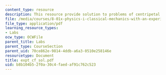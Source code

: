 ```yaml
---
content_type: resource
description: This resource provide solution to problems of centripetal force experiment.
file: /media/courses/8-01x-physics-i-classical-mechanics-with-an-experimental-focus-fall-2002/b8b104b52f0a30c4faedaf91c762c523_expt_cf_sol.pdf
file_type: application/pdf
learning_resource_types:
- Labs
ocw_type: OCWFile
parent_title: Labs
parent_type: CourseSection
parent_uid: 70ce862e-9814-4ddb-a6a3-0510e258146e
resourcetype: Document
title: expt_cf_sol.pdf
uid: b8b104b5-2f0a-30c4-faed-af91c762c523
---
```

